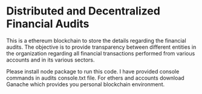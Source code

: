 # Distributed and Decentralized Financial Audits
This is a ethereum blockchain to store the details regarding the financial audits. The objective is to provide transparency between different entities in the organization regarding all financial transactions performed from various accounts and in its various sectors. 

Please install node package to run this code.
I have provided console commands in audits console.txt file.
For ethers and accounts download Ganache which provides you personal blockchain environment.

